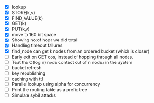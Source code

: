 - [x] lookup
- [x] STORE(k,v)
- [x] FIND_VALUE(k)
- [x] GET(k)
- [x] PUT(k,v)
- [x] move to 160 bit space
- [x] Showing no:of hops we did total
- [x] Handling timeout failures
- [x] find_node can get k nodes from an ordered bucket (which is closer)
- [ ] Early exit on GET ops, instead of hopping through all nodes.
- [ ] Test the O(log n) node contact out of n nodes in the system
- [ ] bucket refresh
- [ ] key republishing
- [ ] caching with ttl
- [ ] Parallel lookup using alpha for concurrency
- [ ] Print the routing table as a prefix tree
- [ ] Simulate sybil attacks

